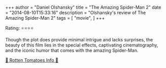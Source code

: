 +++
author = "Daniel Olshansky"
title = "The Amazing Spider-Man 2"
date = "2014-08-10T15:33:16"
description = "Olshansky's review of The Amazing Spider-Man 2"
tags = [
    "movie",
]
+++

Rating: ⭐⭐⭐⭐

Though the plot does provide minimal intrigue and lacks surprises, the beauty of this film lies in the special effects, captivating cinematography, and the iconic humor that comes with the amazing Spider-Man.

[🍅 Rotten Tomatoes Info 🍅](https://www.rottentomatoes.com//m/the_amazing_spider_man_2)